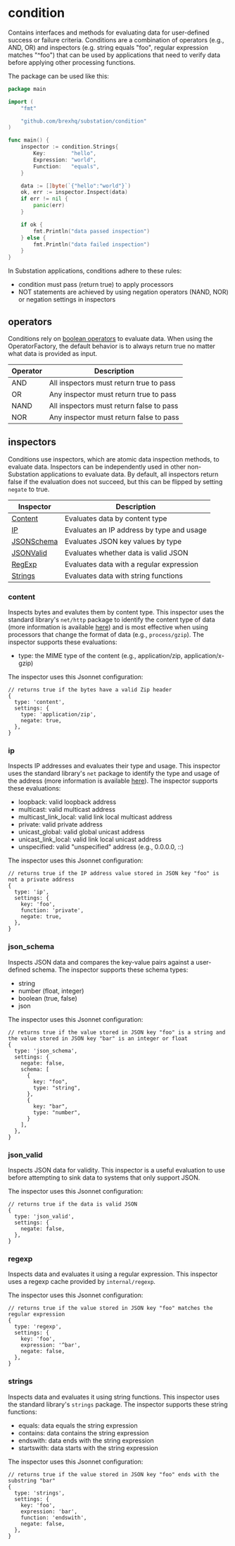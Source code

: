 # condition

Contains interfaces and methods for evaluating data for user-defined success or failure criteria. Conditions are a combination of operators (e.g., AND, OR) and inspectors (e.g. string equals "foo", regular expression matches "^foo") that can be used by applications that need to verify data before applying other processing functions.

The package can be used like this:

```go
package main

import (
	"fmt"

	"github.com/brexhq/substation/condition"
)

func main() {
	inspector := condition.Strings{
		Key:        "hello",
		Expression: "world",
		Function:   "equals",
	}

	data := []byte(`{"hello":"world"}`)
	ok, err := inspector.Inspect(data)
	if err != nil {
		panic(err)
	}

	if ok {
		fmt.Println("data passed inspection")
	} else {
		fmt.Println("data failed inspection")
	}
}
```

In Substation applications, conditions adhere to these rules:

- condition must pass (return true) to apply processors
- NOT statements are achieved by using negation operators (NAND, NOR) or negation settings in inspectors

## operators

Conditions rely on [boolean operators](https://en.wikipedia.org/wiki/Boolean_expression) to evaluate data. When using the OperatorFactory, the default behavior is to always return true no matter what data is provided as input.

| Operator | Description                              |
| -------- | ---------------------------------------- |
| AND      | All inspectors must return true to pass  |
| OR       | Any inspector must return true to pass   |
| NAND     | All inspectors must return false to pass |
| NOR      | Any inspector must return false to pass  |

## inspectors

Conditions use inspectors, which are atomic data inspection methods, to evaluate data. Inspectors can be independently used in other non-Substation applications to evaluate data. By default, all inspectors return false if the evaluation does not succeed, but this can be flipped by setting `negate` to true.

| Inspector                  | Description                               |
| -------------------------- | ----------------------------------------- |
| [Content](#content)        | Evaluates data by content type             |
| [IP](#ip)                  | Evaluates an IP address by type and usage |
| [JSONSchema](#json_schema) | Evaluates JSON key values by type         |
| [JSONValid](#json_valid)   | Evaluates whether data is valid JSON      |
| [RegExp](#regexp)          | Evaluates data with a regular expression  |
| [Strings](#strings)        | Evaluates data with string functions      |

### content

Inspects bytes and evalutes them by content type. This inspector uses the standard library's `net/http` package to identify the content type of data (more information is available [here](https://pkg.go.dev/net/http#DetectContentType)) and is most effective when using processors that change the format of data (e.g., `process/gzip`). The inspector supports these evaluations:

- type: the MIME type of the content (e.g., application/zip, application/x-gzip)

The inspector uses this Jsonnet configuration:

```
// returns true if the bytes have a valid Zip header
{
  type: 'content',
  settings: {
    type: 'application/zip',
    negate: true,
  },
}
```

### ip

Inspects IP addresses and evaluates their type and usage. This inspector uses the standard library's `net` package to identify the type and usage of the address (more information is available [here](https://pkg.go.dev/net#IP)). The inspector supports these evaluations:

- loopback: valid loopback address
- multicast: valid multicast address
- multicast_link_local: valid link local multicast address
- private: valid private address
- unicast_global: valid global unicast address
- unicast_link_local: valid link local unicast address
- unspecified: valid "unspecified" address (e.g., 0.0.0.0, ::)

The inspector uses this Jsonnet configuration:

```
// returns true if the IP address value stored in JSON key "foo" is not a private address
{
  type: 'ip',
  settings: {
    key: 'foo',
    function: 'private',
    negate: true,
  },
}
```

### json_schema

Inspects JSON data and compares the key-value pairs against a user-defined schema. The inspector supports these schema types:

- string
- number (float, integer)
- boolean (true, false)
- json

The inspector uses this Jsonnet configuration:

```
// returns true if the value stored in JSON key "foo" is a string and the value stored in JSON key "bar" is an integer or float
{
  type: 'json_schema',
  settings: {
    negate: false,
    schema: [
      {
        key: "foo",
        type: "string",
      },
      {
        key: "bar",
        type: "number",
      }
    ],
  },
}
```

### json_valid

Inspects JSON data for validity. This inspector is a useful evaluation to use before attempting to sink data to systems that only support JSON.

The inspector uses this Jsonnet configuration:

```
// returns true if the data is valid JSON
{
  type: 'json_valid',
  settings: {
    negate: false,
  },
}
```

### regexp

Inspects data and evaluates it using a regular expression. This inspector uses a regexp cache provided by `internal/regexp`.

The inspector uses this Jsonnet configuration:

```
// returns true if the value stored in JSON key "foo" matches the regular expression
{
  type: 'regexp',
  settings: {
    key: 'foo',
    expression: '^bar',
    negate: false,
  },
}
```

### strings

Inspects data and evaluates it using string functions. This inspector uses the standard library's `strings` package. The inspector supports these string functions:

- equals: data equals the string expression
- contains: data contains the string expression
- endswith: data ends with the string expression
- startswith: data starts with the string expression

The inspector uses this Jsonnet configuration:

```
// returns true if the value stored in JSON key "foo" ends with the substring "bar"
{
  type: 'strings',
  settings: {
    key: 'foo',
    expression: 'bar',
    function: 'endswith',
    negate: false,
  },
}
```
